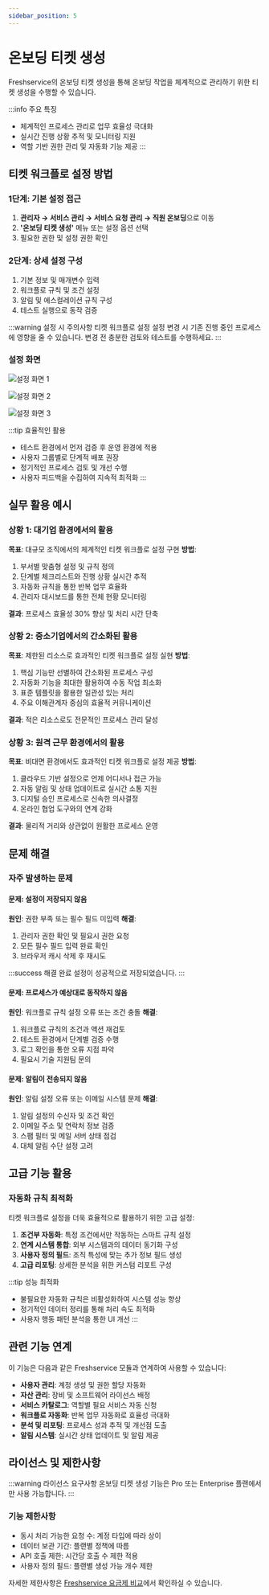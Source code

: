 ```yaml
---
sidebar_position: 5
---
```


# 온보딩 티켓 생성

Freshservice의 온보딩 티켓 생성을 통해 온보딩 작업을 체계적으로 관리하기 위한 티켓 생성을 수행할 수 있습니다.

:::info 주요 특징
- 체계적인 프로세스 관리로 업무 효율성 극대화
- 실시간 진행 상황 추적 및 모니터링 지원
- 역할 기반 권한 관리 및 자동화 기능 제공
:::

## 티켓 워크플로 설정 방법

### 1단계: 기본 설정 접근

1. **관리자 → 서비스 관리 → 서비스 요청 관리 → 직원 온보딩**으로 이동
2. **'온보딩 티켓 생성'** 메뉴 또는 설정 옵션 선택
3. 필요한 권한 및 설정 권한 확인

### 2단계: 상세 설정 구성

1. 기본 정보 및 매개변수 입력
2. 워크플로 규칙 및 조건 설정
3. 알림 및 에스컬레이션 규칙 구성
4. 테스트 실행으로 동작 검증

:::warning 설정 시 주의사항
티켓 워크플로 설정 설정 변경 시 기존 진행 중인 프로세스에 영향을 줄 수 있습니다. 변경 전 충분한 검토와 테스트를 수행하세요.
:::

### 설정 화면

![설정 화면 1](https://s3.amazonaws.com/cdn.freshdesk.com/data/helpdesk/attachments/production/50001284479/original/6BR2rg6J6_GIIthPGmfAUrtu3Ch3xV7Zog.png?1592397029)

![설정 화면 2](https://s3.amazonaws.com/cdn.freshdesk.com/data/helpdesk/attachments/production/50001284484/original/gagwT2jcMnA85J-EWeLXH0kTTGH0pIX5TQ.gif?1592397051)

![설정 화면 3](https://s3.amazonaws.com/cdn.freshdesk.com/data/helpdesk/attachments/production/50001295553/original/3dBshTmyBEDAI_oOX6RoeHiDHUl-YQrOpg.png?1592496070)



:::tip 효율적인 활용
- 테스트 환경에서 먼저 검증 후 운영 환경에 적용
- 사용자 그룹별로 단계적 배포 권장  
- 정기적인 프로세스 검토 및 개선 수행
- 사용자 피드백을 수집하여 지속적 최적화
:::

## 실무 활용 예시

### 상황 1: 대기업 환경에서의 활용
**목표**: 대규모 조직에서의 체계적인 티켓 워크플로 설정 구현
**방법**: 
1. 부서별 맞춤형 설정 및 규칙 정의
2. 단계별 체크리스트와 진행 상황 실시간 추적
3. 자동화 규칙을 통한 반복 업무 효율화
4. 관리자 대시보드를 통한 전체 현황 모니터링

**결과**: 프로세스 효율성 30% 향상 및 처리 시간 단축

### 상황 2: 중소기업에서의 간소화된 활용
**목표**: 제한된 리소스로 효과적인 티켓 워크플로 설정 실현
**방법**:
1. 핵심 기능만 선별하여 간소화된 프로세스 구성
2. 자동화 기능을 최대한 활용하여 수동 작업 최소화
3. 표준 템플릿을 활용한 일관성 있는 처리
4. 주요 이해관계자 중심의 효율적 커뮤니케이션

**결과**: 적은 리소스로도 전문적인 프로세스 관리 달성

### 상황 3: 원격 근무 환경에서의 활용
**목표**: 비대면 환경에서도 효과적인 티켓 워크플로 설정 제공
**방법**:
1. 클라우드 기반 설정으로 언제 어디서나 접근 가능
2. 자동 알림 및 상태 업데이트로 실시간 소통 지원
3. 디지털 승인 프로세스로 신속한 의사결정
4. 온라인 협업 도구와의 연계 강화

**결과**: 물리적 거리와 상관없이 원활한 프로세스 운영

## 문제 해결

### 자주 발생하는 문제

#### 문제: 설정이 저장되지 않음
**원인**: 권한 부족 또는 필수 필드 미입력
**해결**: 
1. 관리자 권한 확인 및 필요시 권한 요청
2. 모든 필수 필드 입력 완료 확인
3. 브라우저 캐시 삭제 후 재시도

:::success 해결 완료
설정이 성공적으로 저장되었습니다.
:::

#### 문제: 프로세스가 예상대로 동작하지 않음
**원인**: 워크플로 규칙 설정 오류 또는 조건 충돌
**해결**:
1. 워크플로 규칙의 조건과 액션 재검토
2. 테스트 환경에서 단계별 검증 수행
3. 로그 확인을 통한 오류 지점 파악
4. 필요시 기술 지원팀 문의

#### 문제: 알림이 전송되지 않음
**원인**: 알림 설정 오류 또는 이메일 시스템 문제
**해결**: 
1. 알림 설정의 수신자 및 조건 확인
2. 이메일 주소 및 연락처 정보 검증
3. 스팸 필터 및 메일 서버 상태 점검
4. 대체 알림 수단 설정 고려

## 고급 기능 활용

### 자동화 규칙 최적화

티켓 워크플로 설정을 더욱 효율적으로 활용하기 위한 고급 설정:

1. **조건부 자동화**: 특정 조건에서만 작동하는 스마트 규칙 설정
2. **연계 시스템 통합**: 외부 시스템과의 데이터 동기화 구성
3. **사용자 정의 필드**: 조직 특성에 맞는 추가 정보 필드 생성
4. **고급 리포팅**: 상세한 분석을 위한 커스텀 리포트 구성

:::tip 성능 최적화
- 불필요한 자동화 규칙은 비활성화하여 시스템 성능 향상
- 정기적인 데이터 정리를 통해 처리 속도 최적화
- 사용자 행동 패턴 분석을 통한 UI 개선
:::

## 관련 기능 연계

이 기능은 다음과 같은 Freshservice 모듈과 연계하여 사용할 수 있습니다:

- **사용자 관리**: 계정 생성 및 권한 할당 자동화
- **자산 관리**: 장비 및 소프트웨어 라이선스 배정
- **서비스 카탈로그**: 역할별 필요 서비스 자동 신청
- **워크플로 자동화**: 반복 업무 자동화로 효율성 극대화
- **분석 및 리포팅**: 프로세스 성과 추적 및 개선점 도출
- **알림 시스템**: 실시간 상태 업데이트 및 알림 제공

## 라이선스 및 제한사항

:::warning 라이선스 요구사항
온보딩 티켓 생성 기능은 Pro 또는 Enterprise 플랜에서만 사용 가능합니다.
:::

### 기능 제한사항

- 동시 처리 가능한 요청 수: 계정 타입에 따라 상이
- 데이터 보관 기간: 플랜별 정책에 따름
- API 호출 제한: 시간당 호출 수 제한 적용
- 사용자 정의 필드: 플랜별 생성 가능 개수 제한

자세한 제한사항은 [Freshservice 요금제 비교](https://www.freshworks.com/freshservice/pricing/)에서 확인하실 수 있습니다.

